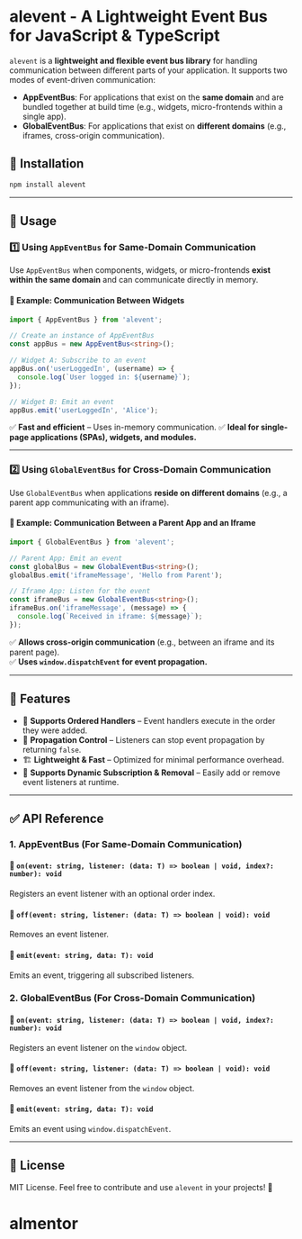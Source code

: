 # alevent - A Lightweight Event Bus for JavaScript & TypeScript

`alevent` is a **lightweight and flexible event bus library** for handling communication between different parts of your application. It supports two modes of event-driven communication:

- **AppEventBus**: For applications that exist on the **same domain** and are bundled together at build time (e.g., widgets, micro-frontends within a single app).
- **GlobalEventBus**: For applications that exist on **different domains** (e.g., iframes, cross-origin communication).

## 🚀 Installation
```sh
npm install alevent
```

---

## 🔹 Usage

### 1️⃣ **Using `AppEventBus` for Same-Domain Communication**
Use `AppEventBus` when components, widgets, or micro-frontends **exist within the same domain** and can communicate directly in memory.

#### 📌 **Example: Communication Between Widgets**
```typescript
import { AppEventBus } from 'alevent';

// Create an instance of AppEventBus
const appBus = new AppEventBus<string>();

// Widget A: Subscribe to an event
appBus.on('userLoggedIn', (username) => {
  console.log(`User logged in: ${username}`);
});

// Widget B: Emit an event
appBus.emit('userLoggedIn', 'Alice');
```
✅ **Fast and efficient** – Uses in-memory communication.
✅ **Ideal for single-page applications (SPAs), widgets, and modules.**

---

### 2️⃣ **Using `GlobalEventBus` for Cross-Domain Communication**
Use `GlobalEventBus` when applications **reside on different domains** (e.g., a parent app communicating with an iframe).

#### 📌 **Example: Communication Between a Parent App and an Iframe**
```typescript
import { GlobalEventBus } from 'alevent';

// Parent App: Emit an event
const globalBus = new GlobalEventBus<string>();
globalBus.emit('iframeMessage', 'Hello from Parent');

// Iframe App: Listen for the event
const iframeBus = new GlobalEventBus<string>();
iframeBus.on('iframeMessage', (message) => {
  console.log(`Received in iframe: ${message}`);
});
```
✅ **Allows cross-origin communication** (e.g., between an iframe and its parent page).  
✅ **Uses `window.dispatchEvent` for event propagation.**

---

## 📌 Features
- 🚀 **Supports Ordered Handlers** – Event handlers execute in the order they were added.
- 🛑 **Propagation Control** – Listeners can stop event propagation by returning `false`.
- 🏗 **Lightweight & Fast** – Optimized for minimal performance overhead.
- 🔄 **Supports Dynamic Subscription & Removal** – Easily add or remove event listeners at runtime.

---

## ✅ API Reference

### **1. AppEventBus** (For Same-Domain Communication)
#### 🔹 `on(event: string, listener: (data: T) => boolean | void, index?: number): void`
Registers an event listener with an optional order index.

#### 🔹 `off(event: string, listener: (data: T) => boolean | void): void`
Removes an event listener.

#### 🔹 `emit(event: string, data: T): void`
Emits an event, triggering all subscribed listeners.

### **2. GlobalEventBus** (For Cross-Domain Communication)
#### 🔹 `on(event: string, listener: (data: T) => boolean | void, index?: number): void`
Registers an event listener on the `window` object.

#### 🔹 `off(event: string, listener: (data: T) => boolean | void): void`
Removes an event listener from the `window` object.

#### 🔹 `emit(event: string, data: T): void`
Emits an event using `window.dispatchEvent`.

---


## 📝 License
MIT License. Feel free to contribute and use `alevent` in your projects! 🚀

# almentor

